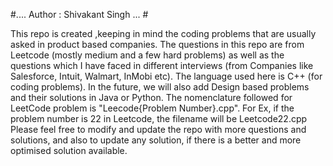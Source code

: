 #.... Author : Shivakant Singh ... #




This repo is created ,keeping in mind the coding problems that are usually asked in product based companies. The questions in this repo are from Leetcode (mostly medium and a few hard problems) as well as the questions which I have faced in different interviews (from Companies like Salesforce, Intuit, Walmart, InMobi etc).
The language used here is C++ (for coding problems). In the future, we will also add Design based problems and their solutions in Java or Python.
The nomenclature followed for LeetCode problem is "Leecode{Problem Number}.cpp". For Ex, if the problem number is 22 in Leetcode, the filename will be Leetcode22.cpp
Please feel free to modify and update the repo with more questions and solutions, and also to update any solution, if there is a better and more optimised solution available. 
